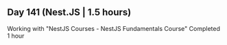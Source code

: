 ## Day 141 (Nest.JS | 1.5 hours)

Working with "NestJS Courses - NestJS Fundamentals Course"
Completed 1 hour
